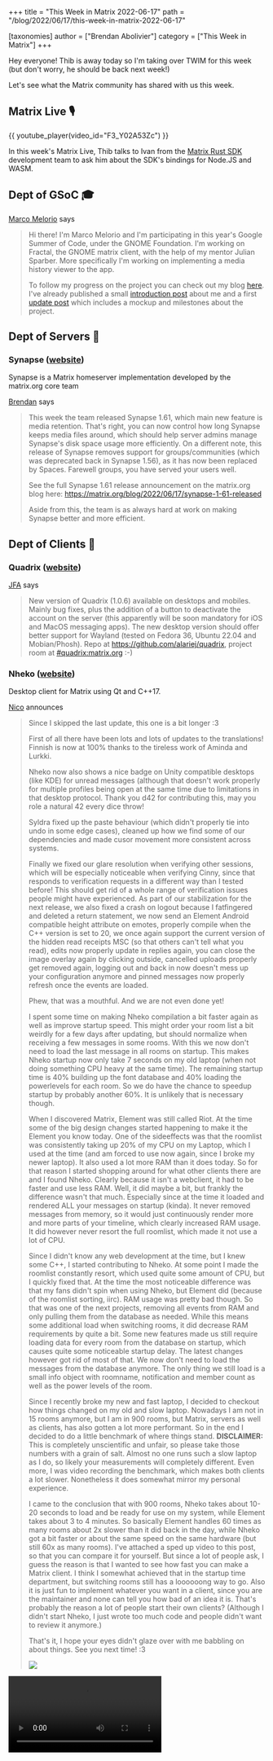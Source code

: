 +++
title = "This Week in Matrix 2022-06-17"
path = "/blog/2022/06/17/this-week-in-matrix-2022-06-17"

[taxonomies]
author = ["Brendan Abolivier"]
category = ["This Week in Matrix"]
+++

Hey everyone! Thib is away today so I'm taking over TWIM for this week (but don't worry, he should be back next week!)

Let's see what the Matrix community has shared with us this week.

## Matrix Live 🎙

{{ youtube_player(video_id="F3_Y02A53Zc") }}

In this week's Matrix Live, Thib talks to Ivan from the [Matrix Rust SDK](https://github.com/matrix-org/matrix-rust-sdk) development team to ask him about the SDK's bindings for Node.JS and WASM.

## Dept of GSoC 🎓️

[Marco Melorio](https://matrix.to/#/@melix99:gnome.org) says

> Hi there! I'm Marco Melorio and I'm participating in this year's Google Summer of Code, under the GNOME Foundation. I'm working on Fractal, the GNOME matrix client, with the help of my mentor Julian Sparber. More specifically I'm working on implementing a media history viewer to the app.
>
> To follow my progress on the project you can check out my blog [here](https://melix99.wordpress.com/). I've already published a small [introduction post](https://melix99.wordpress.com/2022/06/07/introduction/) about me and a first [update post](https://melix99.wordpress.com/2022/06/17/gsoc-update-1-planning/) which includes a mockup and milestones about the project.

## Dept of Servers 🏢

### Synapse ([website](https://github.com/matrix-org/synapse/))

Synapse is a Matrix homeserver implementation developed by the matrix.org core team

[Brendan](https://matrix.to/#/@babolivier:element.io) says

> This week the team released Synapse 1.61, which main new feature is media retention. That's right, you can now control how long Synapse keeps media files around, which should help server admins manage Synapse's disk space usage more efficiently. On a different note, this release of Synapse removes support for groups/communities (which was deprecated back in Synapse 1.56), as it has now been replaced by Spaces. Farewell groups, you have served your users well.
>
> See the full Synapse 1.61 release announcement on the matrix.org blog here: <https://matrix.org/blog/2022/06/17/synapse-1-61-released>
>
> Aside from this, the team is as always hard at work on making Synapse better and more efficient.

## Dept of Clients 📱

### Quadrix ([website](https://github.com/alariej/quadrix))

[JFA](https://matrix.to/#/@alariej:matrix.org) says

> New version of Quadrix (1.0.6) available on desktops and mobiles. Mainly bug fixes, plus the addition of a button to deactivate the account on the server (this apparently will be soon mandatory for iOS and MacOS messaging apps). The new desktop version should offer better support for Wayland (tested on Fedora 36, Ubuntu 22.04 and Mobian/Phosh). Repo at <https://github.com/alariej/quadrix>, project room at [#quadrix:matrix.org](https://matrix.to/#/#quadrix:matrix.org) :-)

### Nheko ([website](https://nheko-reborn.github.io))

Desktop client for Matrix using Qt and C++17.

[Nico](https://matrix.to/#/@deepbluev7:neko.dev) announces

> Since I skipped the last update, this one is a bit longer :3
>
> First of all there have been lots and lots of updates to the translations! Finnish is now at 100% thanks to the tireless work of Aminda and Lurkki.
>
> Nheko now also shows a nice badge on Unity compatible desktops (like KDE) for unread messages (although that doesn't work properly for multiple profiles being open at the same time due to limitations in that desktop protocol. Thank you d42 for contributing this, may you role a natural 42 every dice throw!
>
> Syldra fixed up the paste behaviour (which didn't properly tie into undo in some edge cases), cleaned up how we find some of our dependencies and made cusor movement more consistent across systems.
>
> Finally we fixed our glare resolution when verifying other sessions, which will be especially noticeable when verifying Cinny, since that responds to verification requests in a different way than I tested before! This should get rid of a whole range of verification issues people might have experienced. As part of our stabilization for the next release, we also fixed a crash on logout because I fatfingered and deleted a return statement, we now send an Element Android compatible height attribute on emotes, properly compile when the C++ version is set to 20, we once again support the current version of the hidden read receipts MSC (so that others can't tell what you read), edits now properly update in replies again, you can close the image overlay again by clicking outside, cancelled uploads properly get removed again, logging out and back in now doesn't mess up your configuration anymore and pinned messages now properly refresh once the events are loaded.
>
> Phew, that was a mouthful. And we are not even done yet!
>
> I spent some time on making Nheko compilation a bit faster again as well as improve startup speed. This might order your room list a bit weirdly for a few days after updating, but should normalize when receiving a few messages in some rooms. With this we now don't need to load the last message in all rooms on startup. This makes Nheko startup now only take 7 seconds on my old laptop (when not doing something CPU heavy at the same time). The remaining startup time is 40% building up the font database and 40% loading the powerlevels for each room. So we do have the chance to speedup startup by probably another 60%. It is unlikely that is necessary though.
>
> When I discovered Matrix, Element was still called Riot. At the time some of the big design changes started happening to make it the Element you know today. One of the sideeffects was that the roomlist was consistently taking up 20% of my CPU on my Laptop, which I used at the time (and am forced to use now again, since I broke my newer laptop). It also used a lot more RAM than it does today. So for that reason I started shopping around for what other clients there are and I found Nheko. Clearly because it isn't a webclient, it had to be faster and use less RAM. Well, it did maybe a bit, but frankly the difference wasn't that much. Especially since at the time it loaded and rendered ALL your messages on startup (kinda). It never removed messages from memory, so it would just continuously render more and more parts of your timeline, which clearly increased RAM usage. It did however never resort the full roomlist, which made it not use a lot of CPU.
>
> Since I didn't know any web development at the time, but I knew some C++, I started contributing to Nheko. At some point I made the roomlist constantly resort, which used quite some amount of CPU, but I quickly fixed that. At the time the most noticeable difference was that my fans didn't spin when using Nheko, but Element did (because of the roomlist sorting, iirc). RAM usage was pretty bad though. So that was one of the next projects, removing all events from RAM and only pulling them from the database as needed. While this means some additional load when switching rooms, it did decrease RAM requirements by quite a bit. Some new features made us still require loading data for every room from the database on startup, which causes quite some noticeable startup delay. The latest changes however got rid of most of that. We now don't need to load the messages from the database anymore. The only thing we still load is a small info object with roomname, notification and member count as well as the power levels of the room.
>
> Since I recently broke my new and fast laptop, I decided to checkout how things changed on my old and slow laptop. Nowadays I am not in 15 rooms anymore, but I am in 900 rooms, but Matrix, servers as well as clients, has also gotten a lot more performant. So in the end I decided to do a little benchmark of where things stand. **DISCLAIMER:** This is completely unscientific and unfair, so please take those numbers with a grain of salt. Almost no one runs such a slow laptop as I do, so likely your measurements will completely different. Even more, I was video recording the benchmark, which makes both clients a lot slower. Nonetheless it does somewhat mirror my personal experience.
>
> I came to the conclusion that with 900 rooms, Nheko takes about 10-20 seconds to load and be ready for use on my system, while Element takes about 3 to 4 minutes. So basically Element handles 60 times as many rooms about 2x slower than it did back in the day, while Nheko got a bit faster or about the same speed on the same hardware (but still 60x as many rooms). I've attached a sped up video to this post, so that you can compare it for yourself. But since a lot of people ask, I guess the reason is that I wanted to see how fast you can make a Matrix client. I think I somewhat achieved that in the startup time department, but switching rooms still has a loooooong way to go. Also it is just fun to implement whatever you want in a client, since you are the maintainer and none can tell you how bad of an idea it is. That's probably the reason a lot of people start their own clients? (Although I didn't start Nheko, I just wrote too much code and people didn't want to review it anymore.)
>
> That's it, I hope your eyes didn't glaze over with me babbling on about things. See you next time! :3
> <!-- markdownlint-disable-next-line no-alt-text -->
> ![](/blog/img/eGhFKqsIshkzBIdbPPXetisW.png)

<video style="max-width:900px" src="/blog/img/PfjbGGIojTBWFovFCVWZphxR.webm" controls />

### Element Web/Desktop ([website](https://github.com/vector-im/element-web))

Secure and independent communication, connected via Matrix. Come talk with us in [#element-web:matrix.org](https://matrix.to/#/#element-web:matrix.org)!

[Danielle](https://matrix.to/#/@daniellekirkwood:one.ems.host) reports

> * We converted even more end-to-end tests to Cypress and remove Piwik support
> * The issue around permissions to redact reactions has been resolved
> * Added [option to hide image previews](https://github.com/matrix-org/matrix-react-sdk/pull/3492)
> * There have been many improvements to clickable texts in various parts of the application (e.g. when you see “Show more” in the UI) and many other UI tweaks (thank you luixxiul!). As well as UI improvements to colours and layouts in the settings dialog
> * And! [Waveforms for voice messages](https://github.com/matrix-org/matrix-react-sdk/pull/8843) are back! 💃
>
> **In labs** (you can enable labs features in settings on develop.element.io or on Nightly):
>
> * [Many updates](https://github.com/matrix-org/matrix-react-sdk/pull/8707) to the new search experience have been merged in preparation for release out of labs!

### Element iOS ([website](https://github.com/vector-im/element-ios))

Secure and independent communication for iOS, connected via Matrix. Come talk with us in [#element-ios:matrix.org](https://matrix.to/#/#element-ios:matrix.org)!

[Ștefan](https://matrix.to/#/@stefan.ceriu:matrix.org) says

> * The new first time user experience has now entered internal testing and parts of it were even brought over to ElementX
> * A simplified version of session verification for ElementX is almost ready
> * Redacted messages now show up in the timeline like on the other platforms
> * Message bubbles have finally moved out of labs
> * And, as always, we’re continuing to fix bugs and improve the application overall

### Element Android ([website](https://github.com/vector-im/element-android))

Secure and independent communication for Android, connected via Matrix. Come talk with us in [#element-android:matrix.org](https://matrix.to/#/#element-android:matrix.org)!

[benoit](https://matrix.to/#/@benoit.marty:matrix.org) reports

> * Fixing a pagination regression because of a synapse update to conform the matrix spec. The fix will be included in the coming release 1.4.22.
> * Merged a selection of FTUE improvements, including simplifying login if you specify your server as part of your username. This work is not visible yet in the UI.
> * UnifiedPush is coming! Will be available in Element Android 1.4.22. In the meantime, you can test the feature using [a nightly build](https://buildkite.com/matrix-dot-org/element-android/builds?branch=develop) . This technology will let F-Droid version of the app be able to receive Push and Element Android can stop polling your homeserver in the background, which was consuming lots of battery.
> * When you send a rageshake, screenshots will not be included by default any more
> * We also have set up [Flipper](https://fbflipper.com/) in the app, to help developers to debug the application. Inspecting the Realm databases, or the network traffic will help a lot when developing new features or fixing issues.

### Element ([website](https://element.io))

Everything related to Element but not strictly bound to a client

[Danielle](https://matrix.to/#/@daniellekirkwood:one.ems.host) reports

> **Threads**
>
> * This week on Threads we continued our investigation into ranged read receipts as a solution to some of the notification issues
> * We also fixed a UI issue around the rendering of the thread summary in the timeline on iOS
>
> **Community testing**
>
> * We found 20 issues this week, testing on Android and web. Thank you to everyone that took part!
> * No testing sessions next week, back as usual week after
> * For more info on our next testing sessions (sync or async), you can join us at [#element-community-testing:matrix.org](https://matrix.to/#/#element-community-testing:matrix.org)!

## Dept of Non Chat Clients 🎛️

### Matrix Wrench ([website](https://gitlab.com/jaller94/matrix-wrench/))

Matrix Wrench is a web client to tweak Matrix rooms.

[ChristianP](https://matrix.to/#/@christianp:vector.modular.im) says

> #### Happy birthday, Matrix Wrench! 🔧
>
> As you can guess by the title, I've started Matrix Wrench one year ago.
> Here are the most notable changes of today's birthday release v0.8.0 (2022-06-13):
>
> * Added: All pages have URLs to quickly navigate to.
> * Added: Bulk actions to invite and kick users
> * Added: The About page now shines some light on the application's features and security.

## Dept of SDKs and Frameworks 🧰

### matrix-rust-sdk ([website](https://github.com/matrix-org/matrix-rust-sdk))

Matrix Client-Server SDK for Rust

[ben](https://matrix.to/#/@gnunicorn:matrix.org) announces

> Over the last two weeks we've seen major development on the NodeJS support side. After [basic nodejs bindings for the crypto-crate have landed](https://github.com/matrix-org/matrix-rust-sdk/pull/675), we have been working on getting it ready for shipping: fixing bugs, tests and documentation and [working on the prebuild-download-on-postinstall for user convenience](https://github.com/matrix-org/matrix-rust-sdk/pull/763).
>
> On other major news, the [first UniFFI macro PR](https://github.com/mozilla/uniffi-rs/pull/1259), submitted by our very own Jonas, was merged by Mozilla earlier this week 🎉. This is an important milestone as this PR is the opening gate for getting more and more macro-support into UniFFI, eventually replacing the entire UDL-in-between-action. Congrats for this major step forward
>
> 👉️ Wanna hack on matrix rust? Go check out our [`help wanted` tagged issues](https://github.com/matrix-org/matrix-rust-sdk/issues?q=is%3Aissue+is%3Aopen+label%3A%22help+wanted%22) and join our matrix channel at [#matrix-rust-sdk:matrix.org](https://matrix.to/#/#matrix-rust-sdk:matrix.org).

## Dept of Ops 🛠

### matrix-docker-ansible-deploy ([website](https://github.com/spantaleev/matrix-docker-ansible-deploy))

Matrix server setup using Ansible and Docker

[Slavi](https://matrix.to/#/@slavi:devture.com) reports

> Thanks to [CyberShadow](https://github.com/CyberShadow), [matrix-docker-ansible-deploy](https://github.com/spantaleev/matrix-docker-ansible-deploy) can now install the [go-skype-bridge](https://github.com/kelaresg/go-skype-bridge) bridge for bridging Matrix to [Skype](https://www.skype.com/).
>
> See our [Setting up Go Skype Bridge](https://github.com/spantaleev/matrix-docker-ansible-deploy/blob/master/docs/configuring-playbook-bridge-go-skype-bridge.md) documentation to get started.
>
> The playbook has supported [mx-puppet-skype](https://github.com/Sorunome/mx-puppet-skype) bridging since 2020-04-09, but `mx-puppet-skype` is reportedly broken.

## Dept of Bots 🤖

### Matrix Registration Bot

[moanos [he/him]](https://matrix.to/#/@moanos:hyteck.de) reports

> The there is a new release that avoids crashing of the bug when the synapse admin is not correctly exposed. For technical reasons (on layer 8) the bug fix is made in two releases. The latest version is now `v1.1.7`
>
> You can install the new version via [matrix-docker-ansible-deploy](https://github.com/spantaleev/matrix-docker-ansible-deploy), directly from [dockerhub](https://hub.docker.com/r/moanos/matrix-registration-bot/) and of course via [pip](https://pypi.org/project/matrix-registration-bot/)

## Dept of Events and Talks 🗣️

### Matrix Summit Berlin 2022

[ChristianP](https://matrix.to/#/@christianp:vector.modular.im) says

> Four days of Barcamp sessions, presentations, meeting others and Berlin culture!
> The Matrix Summit 2022 brings people together who work with Matrix.
> Thu, 25th to Sun, 28th August at the iconic hacker space c-base in Berlin.
> This event is organised by the local Matrix Meetup community.
> While people of every skill level are welcome on all days, we're going to highlight real world use cases of Matrix on Sunday. We're inviting newcomers and other communities to learn about decentralised communication software. In return we're learning how Matrix is already used by the German education and health sectors.
>
> Our Call for Presentations starts next week. The event is going to be bilingual: English and German.
>
> See the schedule:
> <https://summit2022.matrixmeetup.de/>

## Dept of Interesting Projects 🛰️

### UnifiedPush ([website](https://unifiedpush.org/))

[S1m](https://matrix.to/#/@sim_g:matrix.org) says

> [UnifiedPush](https://unifiedpush.org/) is an open protocol for push notifications on Android, independent from Google Services. It is currently supported by FluffyChat, SchildiChat, and now nightly builds of Element.
>
> #### If you are new to UnifiedPush
>
> Installing the [ntfy](https://ntfy.sh/) app ([F-Droid](https://f-droid.org/en/packages/io.heckel.ntfy/), [Play Store](https://play.google.com/store/apps/details?id=io.heckel.ntfy)) is the easiest way to start receiving notifications for your matrix messages without Google Services.
> And if you want to go one step further and self-host a ntfy server, the latest release makes it simpler than ever to set it up on your own server!
>
> #### For persons already self-hosting ntfy
>
> The brand new version [v1.26](https://github.com/binwiederhier/ntfy/releases/tag/v1.26.0) of ntfy server includes a built-in matrix gateway: your homeserver can talk directly to ntfy. If you were self-hosting ntfy with a personal matrix gateway (common-proxies or with a Nginx setup), **you can remove the gateway after upgrading to v1.26**.

### MessageHub ([website](https://github.com/gdlol/MessageHub))

[gdlol](https://matrix.to/#/@gd.xwj:matrix.org) announces

> A P2P Matrix home server created using libp2p.
>
> An early-stage home server prototype that communicates in a fully decentralized manner: every user runs their own server locally!
>
> This is achieved with the libp2p library which provides decentralized node discovery, NAT traversal and gossip-based communication capabilities.
>
> The server implements the Matrix API specifications (with many advanced features still missing, like client-side end-to-end encryption), but did little modification on federation side so that it doesn't rely on the centralized domain name system to setup and authenticate other nodes. On the other hand, this means it cannot federate with existing home servers yet, because of the different trust model (domain name/HTTPS vs self-owned cryptographic keys).
>
> Try out the latest Webview client on windows, or on other OSs with Docker&Browser!

## Final Thoughts 💭

[Matthew](https://matrix.to/#/@matthew:matrix.org) shared

> anarc.at published a long and thoughtful critique of Matrix over at <https://anarc.at/blog/2022-06-17-matrix-notes/> - interesting reading, even if we don't agree with all the points.

## Dept of Ping 🏓

No Thib means no ping this week :(

You can still go check out the ping stats yourself in [#ping:maunium.net](https://matrix.to/#/#ping:maunium.net) and [#ping-no-synapse:maunium.net](https://matrix.to/#/#ping-no-synapse:maunium.net)!

## That's all I know 🏁

See you next week, and be sure to stop by [#twim:matrix.org](https://matrix.to/#/#twim:matrix.org) with your updates!
